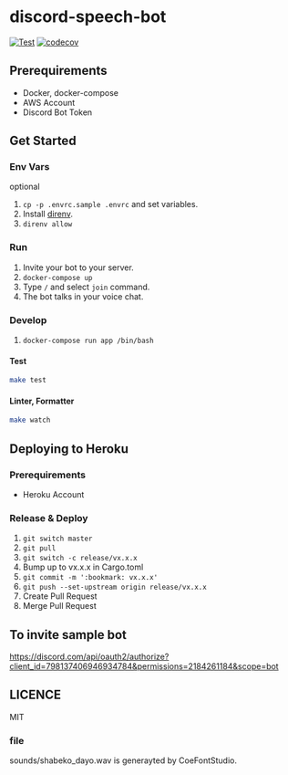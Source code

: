 # discord-speech-bot

[![Test](https://github.com/tktcorporation/discord-speech-bot/actions/workflows/test.yml/badge.svg)](https://github.com/tktcorporation/discord-speech-bot/actions/workflows/test.yml)
[![codecov](https://codecov.io/gh/tktcorporation/discord-speech-bot/branch/master/graph/badge.svg?token=HB6NMTENNZ)](https://codecov.io/gh/tktcorporation/discord-speech-bot)

## Prerequirements

- Docker, docker-compose
- AWS Account
- Discord Bot Token

## Get Started

### Env Vars
optional  
1. `cp -p .envrc.sample .envrc` and set variables.
1. Install [direnv](https://github.com/direnv/direnv).
1. `direnv allow`

### Run

1. Invite your bot to your server.
1. `docker-compose up`
1. Type `/` and select `join` command.
1. The bot talks in your voice chat.

### Develop

1. `docker-compose run app /bin/bash`

#### Test

```bash
make test
```

#### Linter, Formatter

```bash
make watch
```

## Deploying to Heroku

### Prerequirements

- Heroku Account

### Release & Deploy

1. `git switch master`
1. `git pull`
1. `git switch -c release/vx.x.x`
1. Bump up to vx.x.x in Cargo.toml
1. `git commit -m ':bookmark: vx.x.x'`
1. `git push --set-upstream origin release/vx.x.x`
1. Create Pull Request
1. Merge Pull Request

## To invite sample bot
https://discord.com/api/oauth2/authorize?client_id=798137406946934784&permissions=2184261184&scope=bot

## LICENCE
MIT

### file

sounds/shabeko_dayo.wav is generayted by CoeFontStudio.
